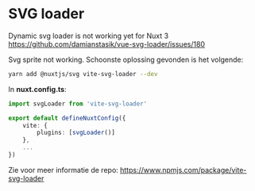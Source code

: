 # SVG loader
Dynamic svg loader is not working yet for Nuxt 3
https://github.com/damianstasik/vue-svg-loader/issues/180

Svg sprite not working. Schoonste oplossing gevonden is het volgende:
```bash
yarn add @nuxtjs/svg vite-svg-loader --dev
```
In **nuxt.config.ts**:

```TypeScript
import svgLoader from 'vite-svg-loader'

export default defineNuxtConfig({
    vite: {
        plugins: [svgLoader()]
    },
    ...
})
```
Zie voor meer informatie de repo:
https://www.npmjs.com/package/vite-svg-loader